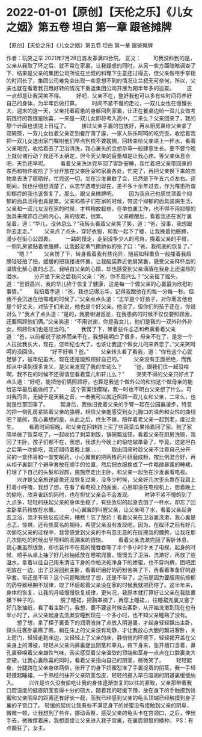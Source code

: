 # 2022-01-01【原创】【天伦之乐】《儿女之姻》第五卷 坦白  第一章  跟爸摊牌



【原创】【天伦之乐】《儿女之姻》第五卷 坦白  第一章  跟爸摊牌




 作者：玩笑之举 2021年7月28日首发春满四合院。
 正文：
 　　可我没料到的是，父亲从我取了环之后，就不常在家裏，让我疑惑的同时，从另一些方面暗暗调查了下，结果是父亲的集团公司所说在兰叔的料理下生意还过得去，但父亲做甩手掌柜的时间长了，集团公司难免会出现一些意想不到的情况让兰叔无可奈何，所以，父亲也就在看着我日趋好转的情况下重返集团公司开展为期半年多的巡查。 　　这一点却是让我哭笑不得。 　　好吧，父亲不在，整好我也可以多有些时间将养好自己的身体，为半年后做打算。 　　时间不紧不慢的走过，一双儿女也在慢慢长大，週末的这一天，父亲托着疲惫的身躯回到家裏，让正在餐桌边给一双儿女做考前践行的我很是欣喜，一来是一双儿女即将考入高中，二来么？父亲回来了，我的那个计画也该提上日程了。 　　接过父亲手裏的包放好，再从厨房裏给父亲拿了双碗筷，一双儿女拉着父亲走到餐厅落了座，一家人乐乐呵呵的吃完饭，收拾着我把一双儿女送出家门嘱咐他们早点到校不要耽搁，回转来给父亲递上一杯水，看着父亲喝完，收拾着去了卫浴清洗，我心裏头的念想杂草一般肆意生长。要不要今晚上就付诸行动？我还不太确定，但今天父亲的疲惫却是让我心疼。等父亲休息会吧，天色还早呢。 　　看着父亲洗沐完毕回了客卧安睡，我忙着把父亲带回来的东西和物件收拾了下分开放在父亲卧室和家裏各处，忙完了，再把父亲换下来的衣物拿去洗了晾晒好，忙完这一切，坐在沙发裏歇了会，已然是下午五六点左右。这期间，我也仔细想清楚了，从志华遇难到现在，差不多十余年过去，作为罹患所谓抑郁症的我也该恢复了。那么，跟父亲摊牌吧。 　　因为我自己也感觉顶着个抑郁的面具活得也真是累。父亲和孩子们在家的时候，带这个抑郁的面具装病生活，父亲和一双儿女没在家的时候，才稍稍放鬆些，在单位裏工作，也不得不用抑郁的面具来掩饰自己的内心，真的很累，很累。 　　父亲睡醒后，看着我还在客厅裏坐着，道：“华儿，没休息么？”我转头看着父亲笑了笑，道：“爸，没事，我想跟你去走走。” 　　父亲点了点头，穿好衣服，和我一起下了楼，让我挽着他胳膊，漫步在街心公园裏。 　　一路的慢走，走到没多少人的弯角，挽着父亲的手臂，一侧乳房紧贴着他胳膊，让我鼓足勇气撒娇似的张了口：“爸，我彻底的恢复了。” 　　“嗯？” 　　父亲愣了下，转身看着我有些诧异，随后如释重负一般搂着我肩膀轻轻拍了拍，缓缓的把我搂进怀裏，让我脑袋靠近他肩窝裏，感受父亲释怀后的温情化解心裏的忐忑。我明白父亲的心情，却也感受到父亲滴落在我身上还温热的泪水。 　　分开坐下来之后我问父亲：“爸，你不高兴么？”父亲摇了摇头，道：“爸很高兴，我的华儿终于恢复了健康，这是每一个做父亲的心裏最为欣慰的事情。” 　　我扭着手道：“爸，我也记得志华，记得我跟他在的每一分每一秒。但我不会沉迷在他罹难的时候了。”父亲点点头道：“志华是个好孩子，对你而言他也是个好丈夫，对孩子们来说，他也是个好父亲。他没了，但你们的孩子还在，你说对么？”我点了点头道：“是的，我要谢谢爸爸，在我患病的时候不仅仅要照顾我，还要照顾他们俩。”父亲笑道：“不用说谢，你是我女儿，他们是我的一双外孙外孙女，照顾你们也是应当的。” 　　我愣了下，带着些许忐忑和希冀看着父亲道：“爸，以前都说子欲养而亲不在，我想我明白了很多，母亲不在了，是您一个人拉扯我长大，现在，您年纪也大了，也该让我这个做女儿的来养您了。”父亲笑呵呵的没回应。 　　“好不好嘛？爸。” 　　父亲转头看了看我，道：“你有这个心就足够了，爸年纪虽大，现在还是能照顾好自己的。” 　　父亲没有正面拒绝，而我却从中读到很多含义，是父亲发现了我的举动么？ 　　“爸，跟我们住一起没啥啊，我不在的时候不还得请您看着萱儿和轩儿么？” 　　哭笑不得的父亲只好点了点头道：“好吧，能把他们俩照顾好，也算是我这个做外公的和你这个做母亲的能给志华最后能做的了。” 　　这个答案很模糊，我一时也不明白父亲想了什么。可对我而言，无疑于是天籁之音，一者我可以就近照顾一双儿女和父亲，二来么，也就是性那回事了。 　　起身后，我依旧挽着父亲的手臂一起在公园裏漫步，特意的把一侧乳房紧贴着父亲的胳膊，相信父亲能感受到女儿胸口的温热和女性的曲线吧？是的，我心裏想的是，从此之后，终生不嫁，陪伴着老父亲一起到老，度过余生。 　　看着时间将晚，和父亲在回转路上买了些蔬菜瓜果拎着回了家。到了家简单做了饭菜吃了，一起收拾了剩菜剩饭，锅碗瓢盆筷，看着父亲在厨房洗碗，我回了主卧。孩子们都不在，我想，我该为今晚上的偷吃做準备了，毕竟，这是坦白之后第一次偷吃，我还期待着晚上能…… 　　取出回来时趁父亲不注意自己分开买的一盒伟哥和一盒安眠药，小心翼翼的把两枚药片研磨成粉，按比例混合好，再从柜子裏翻了个避孕套放在顺手的位置，然后把衣服换成了一件略微暴露的睡裙，打理了下自己的头髮和容颜，施施然走出主卧，和父亲一起坐在沙发裏看电视。 　　兴许是父亲旅途疲惫还没恢复过来，没多少时候，父亲好几次歪头靠在我肩上打着小呼噜，我想了想，在看了看电视上的画面，心思却没在电视机上，想着晚上的偷吃，欣喜雀跃的同时，也在担忧父亲会不会发现。 　　时钟不紧不慢的到了九点多，轻轻的扶起父亲的身体坐稳了，有些急切的起身去倒了一杯水，却忘了回主卧拿药粉放在水裏。 　　小心翼翼的叫醒父亲，让父亲喝了水，看着父亲起身去卫浴，我才有些反应过来，糟糕！忘了放药！看着父亲在卫浴裏洗漱，我心裏是忐忑，惊惧，还有些莫名的期待，希望父亲没有发现吧。因为，在取环之前有好几次偷吃父亲的过程中，我曾感受到父亲的手有意无意的在抚摸我的腰胯，让我在那几次偷吃的时候出乎预料的高潮来的很快。 　　看着父亲洗漱完回了客卧休息，我心裏虽然很急，却也装作不在意的慢吞吞等了半个多小时才关了电视，起身的时候，顺手从桌上抽了好几张抽纸放在睡裙兜裏，慢慢去了卫浴，洗漱好，再放了些温水，拿着以往自己用来清洁下身的巾帕洗乾净身下的娇蜜，也不穿内裤，团吧团吧放在一边，出了卫浴回到主卧，看着研磨好的药粉苦笑了下，再看看準备好的避孕套，带还是不带？这个问题略微想了想，还是不带了。之前是因为要服用抗抑郁的药导致经期不规律，取了环后趁着父亲没在家的时候我就把药停了。这半年来，身体的恢复，让我的月经慢慢恢复规律，更何况，我原本就打算好让父亲在我肚裏播下种子的。 　　　　脱了睡裙，把胸罩摘了，再穿上睡裙，，往睡裙兜裏又塞了好几张抽纸，看了看主卧门，我想，要不要这时候去客卧，从开始洗漱到现在也有半小时了，从父亲起身去洗漱安睡到现在一个多小时，也不知父亲睡熟了没有。 　　想了想，拿了柜子裏备下的润滑液抹了点放入阴道裏，才起身轻轻飘出主卧，探头往客卧裏瞧了瞧，躺在床上的父亲没有动静，才让我放心大胆的飘进客卧，关上房门，轻轻走到床边，又轻轻上了父亲的床，静悄悄的环境下，轻轻揭开盖在父亲身上的薄被，轻轻从父亲内裤裏捉出阴茎和睾丸，俯下身来，张开檀口含着，鼻孔裏轻嗅着父亲雄性气味，舌尖感受着父亲温软的顶端和茎身一点点在口腔裏变大变硬，让我心裏欣喜的同时，看着父亲指向自己的阴茎，微微笑了。 　　轻轻起身，分腿跨在父亲身体两侧，张开了的身下娇蜜怼准了手裏捉着的阴茎，我一手轻轻撩起睡裙，一手熟稔的抹开父亲阴茎包皮，轻轻的摁入早已湿润的阴道裏缓缓纳入。 　　兴许是许久没有偷吃让我的身体逐渐恢复的以往的紧致，父亲那带着我口腔温度的挺直阴茎变得十分的硕大，随着我的轻缓下蹲，放在身下的手触摸到娇蜜和父亲阴阜的距离还有好长一截，而我已经感到父亲的龟头顶端已经触摸到身子裏的子宫口了。 轻缓的起伏让我有些不满足身下的娇蜜没有接触到父亲的阴阜，微微一顿，让我想到了些许，挪动香臀，感受父亲的龟头卡在宫颈口，之后，伸出手去，微微撑着床，我想直接让父亲进入我子宫裏，在裏面狠狠的播种。
 PS：有点癫狂了，女主。
 


